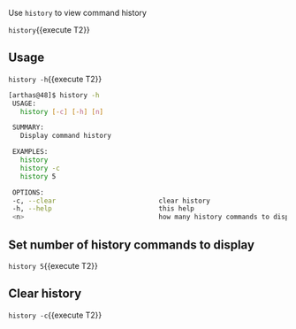 Use `history` to view command history

`history`{{execute T2}}

## Usage

`history -h`{{execute T2}}

```bash
[arthas@48]$ history -h
 USAGE:
   history [-c] [-h] [n]

 SUMMARY:
   Display command history

 EXAMPLES:
   history
   history -c
   history 5

 OPTIONS:
 -c, --clear                          clear history
 -h, --help                           this help
 <n>                                  how many history commands to display
```

## Set number of history commands to display

`history 5`{{execute T2}}

## Clear history

`history -c`{{execute T2}}
